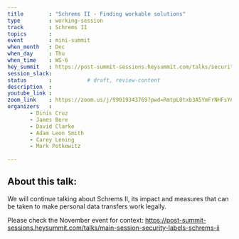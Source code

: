 ```yaml
---
title        : "Schrems II - Finding workable solutions"
type         : working-session
track        : Schrems II
topics       :
event        : mini-summit
when_month   : Dec
when_day     : Thu
when_time    : WS-6
hey_summit   : https://post-summit-sessions.heysummit.com/talks/security-labels-schrems-ii/
session_slack:
status       :           # draft, review-content
description  : 
youtube_link : 
zoom_link    : https://zoom.us/j/99019343769?pwd=RmtpL0txb3A5YmFrNHFsYndzaUhDdz09
organizers   : 
       - Dinis Cruz
       - James Bore
       - David Clarke
       - Adam Leon Smith
       - Carey Lening
       - Mark Potkewitz
      
---
```

## About this talk:
We will continue talking about Schrems II, its impact and measures that can
be taken to make personal data transfers work legally.

Please check the November event for context: https://post-summit-sessions.heysummit.com/talks/main-session-security-labels-schrems-ii

